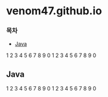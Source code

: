 # venom47.github.io

### 목차
* [Java](#Java)


1 
2 
3 
4 
5 
6 
7 
8 
9 
0 
1 
2 
3 
4 
5 
6 
7 
8 
9 
0 
## Java
1
2
3
4
5
6
7
8
9
0
1
2
3
4
5
6
7
8
9
0
